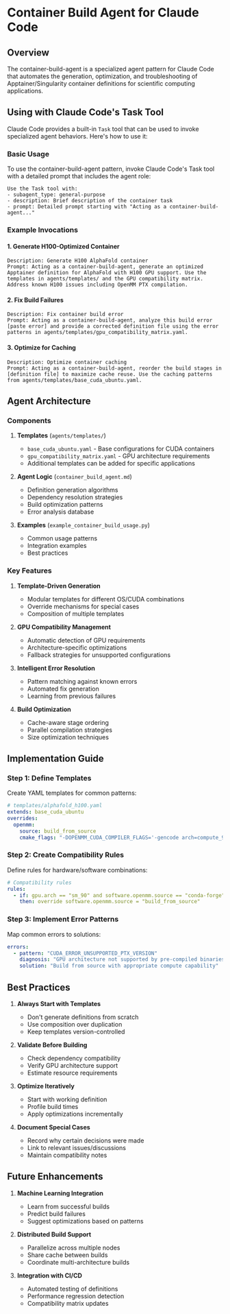# Container Build Agent for Claude Code

## Overview

The container-build-agent is a specialized agent pattern for Claude Code that automates the generation, optimization, and troubleshooting of Apptainer/Singularity container definitions for scientific computing applications.

## Using with Claude Code's Task Tool

Claude Code provides a built-in `Task` tool that can be used to invoke specialized agent behaviors. Here's how to use it:

### Basic Usage

To use the container-build-agent pattern, invoke Claude Code's Task tool with a detailed prompt that includes the agent role:

```
Use the Task tool with:
- subagent_type: general-purpose
- description: Brief description of the container task
- prompt: Detailed prompt starting with "Acting as a container-build-agent..."
```

### Example Invocations

#### 1. Generate H100-Optimized Container

```
Description: Generate H100 AlphaFold container
Prompt: Acting as a container-build-agent, generate an optimized Apptainer definition for AlphaFold with H100 GPU support. Use the templates in agents/templates/ and the GPU compatibility matrix. Address known H100 issues including OpenMM PTX compilation.
```

#### 2. Fix Build Failures

```
Description: Fix container build error
Prompt: Acting as a container-build-agent, analyze this build error [paste error] and provide a corrected definition file using the error patterns in agents/templates/gpu_compatibility_matrix.yaml.
```

#### 3. Optimize for Caching

```
Description: Optimize container caching
Prompt: Acting as a container-build-agent, reorder the build stages in [definition file] to maximize cache reuse. Use the caching patterns from agents/templates/base_cuda_ubuntu.yaml.
```

## Agent Architecture

### Components

1. **Templates** (`agents/templates/`)
   - `base_cuda_ubuntu.yaml` - Base configurations for CUDA containers
   - `gpu_compatibility_matrix.yaml` - GPU architecture requirements
   - Additional templates can be added for specific applications

2. **Agent Logic** (`container_build_agent.md`)
   - Definition generation algorithms
   - Dependency resolution strategies
   - Build optimization patterns
   - Error analysis database

3. **Examples** (`example_container_build_usage.py`)
   - Common usage patterns
   - Integration examples
   - Best practices

### Key Features

1. **Template-Driven Generation**
   - Modular templates for different OS/CUDA combinations
   - Override mechanisms for special cases
   - Composition of multiple templates

2. **GPU Compatibility Management**
   - Automatic detection of GPU requirements
   - Architecture-specific optimizations
   - Fallback strategies for unsupported configurations

3. **Intelligent Error Resolution**
   - Pattern matching against known errors
   - Automated fix generation
   - Learning from previous failures

4. **Build Optimization**
   - Cache-aware stage ordering
   - Parallel compilation strategies
   - Size optimization techniques

## Implementation Guide

### Step 1: Define Templates

Create YAML templates for common patterns:

```yaml
# templates/alphafold_h100.yaml
extends: base_cuda_ubuntu
overrides:
  openmm:
    source: build_from_source
    cmake_flags: "-DOPENMM_CUDA_COMPILER_FLAGS='-gencode arch=compute_90,code=sm_90'"
```

### Step 2: Create Compatibility Rules

Define rules for hardware/software combinations:

```yaml
# Compatibility rules
rules:
  - if: gpu.arch == "sm_90" and software.openmm.source == "conda-forge"
    then: override software.openmm.source = "build_from_source"
```

### Step 3: Implement Error Patterns

Map common errors to solutions:

```yaml
errors:
  - pattern: "CUDA_ERROR_UNSUPPORTED_PTX_VERSION"
    diagnosis: "GPU architecture not supported by pre-compiled binaries"
    solution: "Build from source with appropriate compute capability"
```

## Best Practices

1. **Always Start with Templates**
   - Don't generate definitions from scratch
   - Use composition over duplication
   - Keep templates version-controlled

2. **Validate Before Building**
   - Check dependency compatibility
   - Verify GPU architecture support
   - Estimate resource requirements

3. **Optimize Iteratively**
   - Start with working definition
   - Profile build times
   - Apply optimizations incrementally

4. **Document Special Cases**
   - Record why certain decisions were made
   - Link to relevant issues/discussions
   - Maintain compatibility notes

## Future Enhancements

1. **Machine Learning Integration**
   - Learn from successful builds
   - Predict build failures
   - Suggest optimizations based on patterns

2. **Distributed Build Support**
   - Parallelize across multiple nodes
   - Share cache between builds
   - Coordinate multi-architecture builds

3. **Integration with CI/CD**
   - Automated testing of definitions
   - Performance regression detection
   - Compatibility matrix updates